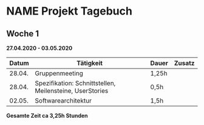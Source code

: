 # NAME Projekt Tagebuch



## Woche 1 

__27.04.2020 - 03.05.2020__

| Datum | Tätigkeit | Dauer | Zusatz |
| ----- | --------- | ----- | ------ |
|   28.04.    |      Gruppenmeeting     |    1,25h   |        |
|   28.04.    |      Spezifikation: Schnittstellen, Meilensteine, UserStories     |    0,5h   |        |
|   02.05.    |      Softwarearchitektur   |   1,5h   |        |


__Gesamte Zeit ca 3,25h Stunden__ 